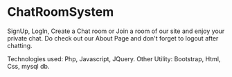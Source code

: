 # ChatRoomSystem
SignUp, LogIn, Create a Chat room or Join a room of our site and enjoy your private chat. Do check out our About Page and don't forget to logout after chatting.

Technologies used: Php, Javascript, JQuery. Other Utility: Bootstrap, Html, Css, mysql db.
